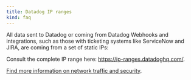 ```yaml
---
title: Datadog IP ranges
kind: faq
---
```


All data sent to Datadog or coming from Datadog Webhooks and integrations, such as those with ticketing systems like ServiceNow and JIRA, are coming from a set of static IPs:  

Consult the complete IP range here:  https://ip-ranges.datadoghq.com/.  
 
[Find more information on network traffic and security](https://github.com/DataDog/dd-agent/wiki/Network-Traffic-and-Proxy-Configuration).